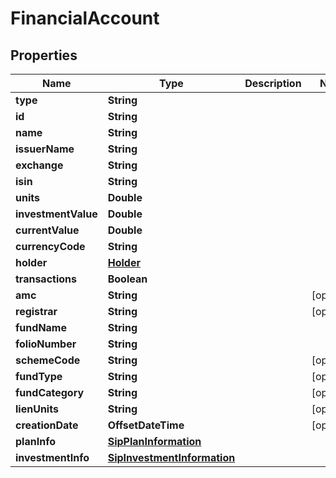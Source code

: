 

# FinancialAccount


## Properties

| Name | Type | Description | Notes |
|------------ | ------------- | ------------- | -------------|
|**type** | **String** |  |  |
|**id** | **String** |  |  |
|**name** | **String** |  |  |
|**issuerName** | **String** |  |  |
|**exchange** | **String** |  |  |
|**isin** | **String** |  |  |
|**units** | **Double** |  |  |
|**investmentValue** | **Double** |  |  |
|**currentValue** | **Double** |  |  |
|**currencyCode** | **String** |  |  |
|**holder** | [**Holder**](Holder.md) |  |  |
|**transactions** | **Boolean** |  |  |
|**amc** | **String** |  |  [optional] |
|**registrar** | **String** |  |  [optional] |
|**fundName** | **String** |  |  |
|**folioNumber** | **String** |  |  |
|**schemeCode** | **String** |  |  [optional] |
|**fundType** | **String** |  |  [optional] |
|**fundCategory** | **String** |  |  [optional] |
|**lienUnits** | **String** |  |  [optional] |
|**creationDate** | **OffsetDateTime** |  |  [optional] |
|**planInfo** | [**SipPlanInformation**](SipPlanInformation.md) |  |  |
|**investmentInfo** | [**SipInvestmentInformation**](SipInvestmentInformation.md) |  |  |



